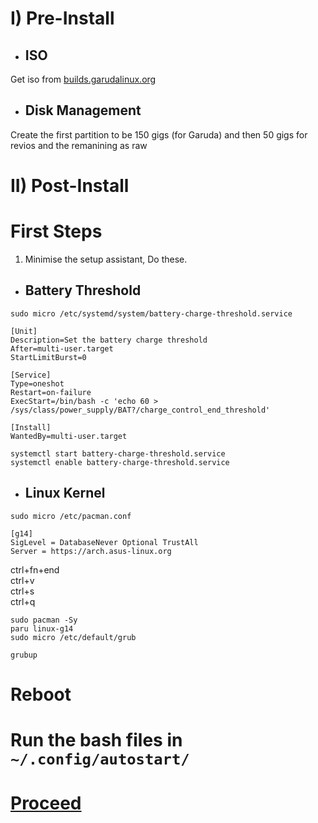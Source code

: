 # I) Pre-Install

- ## ISO
Get iso from [builds.garudalinux.org](https://builds.garudalinux.org)

- ## Disk Management
Create the first partition to be 150 gigs (for Garuda) and then 50 gigs for revios and the remanining as raw

# II) Post-Install

# First Steps

1. Minimise the setup assistant, Do these.

- ## Battery Threshold

```
sudo micro /etc/systemd/system/battery-charge-threshold.service 
```

```
[Unit]
Description=Set the battery charge threshold
After=multi-user.target
StartLimitBurst=0

[Service]
Type=oneshot
Restart=on-failure
ExecStart=/bin/bash -c 'echo 60 > /sys/class/power_supply/BAT?/charge_control_end_threshold'

[Install]
WantedBy=multi-user.target
```

```
systemctl start battery-charge-threshold.service
systemctl enable battery-charge-threshold.service
```

- ## Linux Kernel
```
sudo micro /etc/pacman.conf
```
```
[g14]
SigLevel = DatabaseNever Optional TrustAll
Server = https://arch.asus-linux.org
```
ctrl+fn+end<br>ctrl+v<br>ctrl+s<br>ctrl+q<br>
```
sudo pacman -Sy
paru linux-g14
sudo micro /etc/default/grub
```
```
grubup
```
# Reboot

# Run the bash files in `~/.config/autostart/`

# [Proceed](https://github.com/Hooke012/OmniGuides/blob/main/Software/Linux.md)
